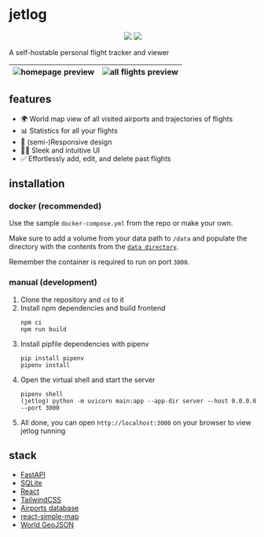 # jetlog
<p align="center">
    <img src="https://img.shields.io/docker/pulls/pbogre/jetlog?style=for-the-badge" />
    <img src="https://img.shields.io/docker/image-size/pbogre/jetlog?style=for-the-badge" />
</p>

A self-hostable personal flight tracker and viewer

![homepage preview](images/homepage.png)|![all flights preview](images/all-flights.png)
:--------------------------------------:|:---------------------------------------------:



## features

- 🌍 World map view of all visited airports and trajectories of flights
- 📊 Statistics for all your flights
- 📱 (semi-)Responsive design
- 👨‍💻 Sleek and intuitive UI
- ✅ Effortlessly add, edit, and delete past flights

## installation

### docker (recommended)

Use the sample `docker-compose.yml` from the repo or make your own.

Make sure to add a volume from your data path to `/data` and populate the directory with the contents from the [`data directory`](https://github.com/pbogre/jetlog/tree/main/data).

Remember the container is required to run on port `3000`.

### manual (development)

1. Clone the repository and `cd` to it
2. Install npm dependencies and build frontend
    ```
    npm ci
    npm run build
    ```
3. Install pipfile dependencies with pipenv
    ```
    pip install pipenv
    pipenv install
    ```
4. Open the virtual shell and start the server
    ```
    pipenv shell
    (jetlog) python -m uvicorn main:app --app-dir server --host 0.0.0.0 --port 3000
    ```
5. All done, you can open `http://localhost:3000` on your browser to view jetlog running

## stack

- [FastAPI](https://fastapi.tiangolo.com/)
- [SQLite](https://www.sqlite.org/)
- [React](https://react.dev/)
- [TailwindCSS](https://tailwindcss.com/)
- [Airports database](https://github.com/jpatokal/openflights/)
- [react-simple-map](https://www.react-simple-maps.io/)
- [World GeoJSON](https://geojson-maps.kyd.au/)
